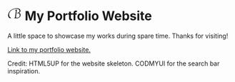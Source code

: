 # ![](images/favicon/favicon-32x32.png) My Portfolio Website

A little space to showcase my works during spare time. Thanks for visiting!

[Link to my portfolio website.](https://bicheng-g.github.io/portfolio/)



Credit:
HTML5UP for the website skeleton.
CODMYUI for the search bar inspiration.
